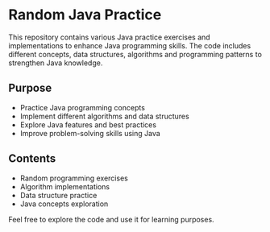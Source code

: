 
# Random Java Practice

This repository contains various Java practice exercises and implementations to enhance Java programming skills. The code includes different concepts, data structures, algorithms and programming patterns to strengthen Java knowledge.

## Purpose
- Practice Java programming concepts
- Implement different algorithms and data structures
- Explore Java features and best practices
- Improve problem-solving skills using Java

## Contents
- Random programming exercises
- Algorithm implementations
- Data structure practice
- Java concepts exploration

Feel free to explore the code and use it for learning purposes.

